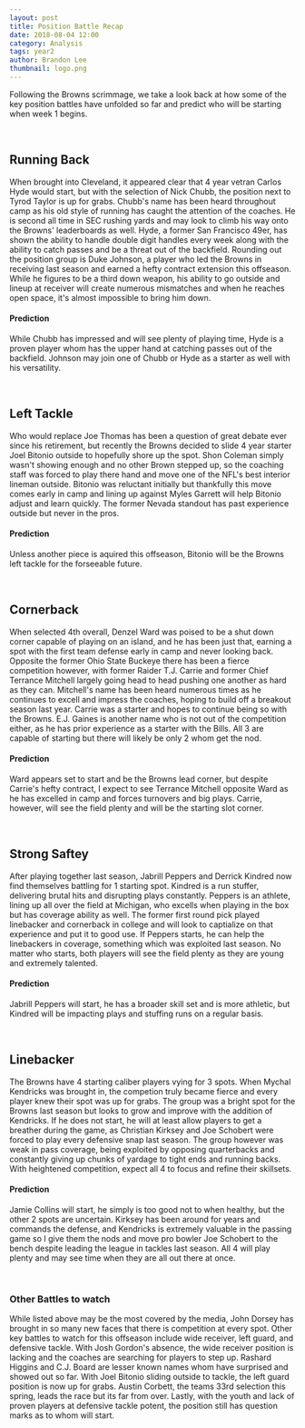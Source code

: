 ```yaml
---
layout: post
title: Position Battle Recap
date: 2018-08-04 12:00
category: Analysis
tags: year2
author: Brandon Lee
thumbnail: logo.png
---
```


Following the Browns scrimmage, we take a look back at how some of the key position battles have unfolded so far and predict who will be starting when week 1 begins.

<br>

## Running Back

When brought into Cleveland, it appeared clear that 4 year vetran Carlos Hyde would start, but with the selection of Nick Chubb, the position next to Tyrod Taylor is up for grabs. Chubb's name has been heard throughout camp as his old style of running has caught the attention of the coaches. He is second all time in SEC rushing yards and may look to climb his way onto the Browns' leaderboards as well. Hyde, a former San Francisco 49er, has shown the ability to handle double digit handles every week along with the ability to catch passes and be a threat out of the backfield. Rounding out the position group is Duke Johnson, a player who led the Browns in receiving last season and earned a hefty contract extension this offseason. While he figures to be a third down weapon, his ability to go outside and lineup at receiver will create numerous mismatches and when he reaches open space, it's almost impossible to bring him down.

#### Prediction

While Chubb has impressed and will see plenty of playing time, Hyde is a proven player whom has the upper hand at catching passes out of the backfield. Johnson may join one of Chubb or Hyde as a starter as well with his versatility.

<br>

## Left Tackle

Who would replace Joe Thomas has been a question of great debate ever since his retirement, but recently the Browns decided to slide 4 year starter Joel Bitonio outside to hopefully shore up the spot. Shon Coleman simply wasn't showing enough and no other Brown stepped up, so the coaching staff was forced to play there hand and move one of the NFL's best interior lineman outside. Bitonio was reluctant initially but thankfully this move comes early in camp and lining up against Myles Garrett will help Bitonio adjust and learn quickly. The former Nevada standout has past experience outside but never in the pros.

#### Prediction

Unless another piece is aquired this offseason, Bitonio will be the Browns left tackle for the forseeable future.

<br>

## Cornerback

When selected 4th overall, Denzel Ward was poised to be a shut down corner capable of playing on an island, and he has been just that, earning a spot with the first team defense early in camp and never looking back. Opposite the former Ohio State Buckeye there has been a fierce competition however, with former Raider T.J. Carrie and former Chief Terrance Mitchell largely going head to head pushing one another as hard as they can. Mitchell's name has been heard numerous times as he continues to excell and impress the coaches, hoping to build off a breakout season last year. Carrie was a starter and hopes to continue being so with the Browns. E.J. Gaines is another name who is not out of the competition either, as he has prior experience as a starter with the Bills. All 3 are capable of starting but there will likely be only 2 whom get the nod.

#### Prediction

Ward appears set to start and be the Browns lead corner, but despite Carrie's hefty contract, I expect to see Terrance Mitchell opposite Ward as he has excelled in camp and forces turnovers and big plays. Carrie, however, will see the field plenty and will be the starting slot corner. 

<br>

## Strong Saftey

After playing together last season, Jabrill Peppers and Derrick Kindred now find themselves battling for 1 starting spot. Kindred is a run stuffer, delivering brutal hits and disrupting plays constantly. Peppers is an athlete, lining up all over the field at Michigan, who excells when playing in the box but has coverage ability as well. The former first round pick played linebacker and cornerback in college and will look to captialize on that experience and put it to good use. If Peppers starts, he can help the linebackers in coverage, something which was exploited last season. No matter who starts, both players will see the field plenty as they are young and extremely talented.

#### Prediction

Jabrill Peppers will start, he has a broader skill set and is more athletic, but Kindred will be impacting plays and stuffing runs on a regular basis.

<br>

## Linebacker

The Browns have 4 starting caliber players vying for 3 spots. When Mychal Kendricks was brought in, the competion truly became fierce and every player knew their spot was up for grabs. The group was a bright spot for the Browns last season but looks to grow and improve with the addition of Kendricks. If he does not start, he will at least allow players to get a breather during the game, as Christian Kirksey and Joe Schobert were forced to play every defensive snap last season. The group however was weak in pass coverage, being exploited by opposing quarterbacks and constantly giving up chunks of yardage to tight ends and running backs. With heightened competition, expect all 4 to focus and refine their skillsets.

#### Prediction

Jamie Collins will start, he simply is too good not to when healthy, but the other 2 spots are uncertain. Kirksey has been around for years and commands the defense, and Kendricks is extremely valuable in the passing game so I give them the nods and move pro bowler Joe Schobert to the bench despite leading the league in tackles last season. All 4 will play plenty and may see time when they are all out there at once.

<br>

### Other Battles to watch

While listed above may be the most covered by the media, John Dorsey has brought in so many new faces that there is competition at every spot. Other key battles to watch for this offseason include wide receiver, left guard, and defensive tackle. With Josh Gordon's absence, the wide receiver position is lacking and the coaches are searching for players to step up. Rashard Higgins and C.J. Board are lesser known names whom have surprised and showed out so far. With Joel Bitonio sliding outside to tackle, the left guard position is now up for grabs. Austin Corbett, the teams 33rd selection this spring, leads the race but its far from over. Lastly, with the youth and lack of proven players at defensive tackle potent, the position still has question marks as to whom will start.
